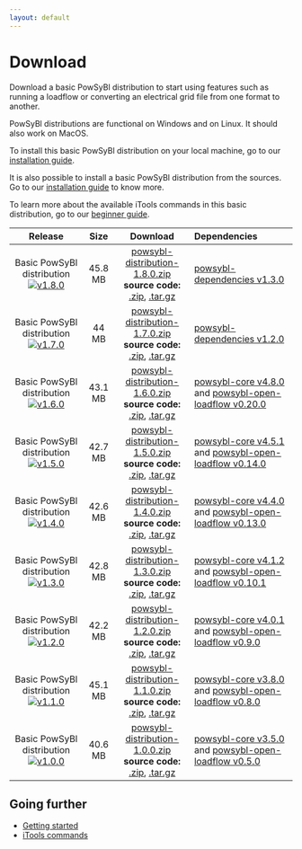 ```yaml
---
layout: default
---
```


# Download

Download a basic PowSyBl distribution to start using features such as running a loadflow or converting an electrical grid file from one format to another.

PowSyBl distributions are functional on Windows and on Linux. It should also work on MacOS.

To install this basic PowSyBl distribution on your local machine, go to our [installation guide](../documentation/user/index.md#installation-from-binaries).

It is also possible to install a basic PowSyBl distribution from the sources. Go to our [installation guide](../documentation/user/index.md#installation-from-sources) to know more.

To learn more about the available iTools commands in this basic distribution, go to our [beginner guide](../documentation/user/index.md#run-1st-itools-command).
 

| Release                                                                                                                                                    |  Size   |                                                                                                                                                                                                           Download                                                                                                                                                                                                           | Dependencies                                                                                                                                                                                 |
|:----------------------------------------------------------------------------------------------------------------------------------------------------------:|:-------:|:----------------------------------------------------------------------------------------------------------------------------------------------------------------------------------------------------------------------------------------------------------------------------------------------------------------------------------------------------------------------------------------------------------------------------:|:---------------------------------------------------------------------------------------------------------------------------------------------------------------------------------------------|
| Basic PowSyBl distribution [![v1.8.0](https://img.shields.io/badge/-v1.8.0-blue.svg)](https://github.com/powsybl/powsybl-distribution/releases/tag/v1.8.0) | 45.8 MB | [<i class="fas fa-download"></i>  powsybl-distribution-1.8.0.zip](https://github.com/powsybl/powsybl-distribution/releases/download/v1.8.0/powsybl-distribution-1.8.0.zip) <br>**source code:** [<i class="fas fa-download"></i> .zip](https://github.com/powsybl/powsybl-distribution/archive/v1.8.0.zip), [<i class="fas fa-download"></i> .tar.gz](https://github.com/powsybl/powsybl-distribution/archive/v1.8.0.tar.gz) | [powsybl-dependencies v1.3.0](https://github.com/powsybl/powsybl-dependencies/releases/tag/v1.3.0)                                                                                           |
| Basic PowSyBl distribution [![v1.7.0](https://img.shields.io/badge/-v1.7.0-blue.svg)](https://github.com/powsybl/powsybl-distribution/releases/tag/v1.7.0) |  44 MB  | [<i class="fas fa-download"></i>  powsybl-distribution-1.7.0.zip](https://github.com/powsybl/powsybl-distribution/releases/download/v1.7.0/powsybl-distribution-1.7.0.zip) <br>**source code:** [<i class="fas fa-download"></i> .zip](https://github.com/powsybl/powsybl-distribution/archive/v1.7.0.zip), [<i class="fas fa-download"></i> .tar.gz](https://github.com/powsybl/powsybl-distribution/archive/v1.7.0.tar.gz) | [powsybl-dependencies v1.2.0](https://github.com/powsybl/powsybl-dependencies/releases/tag/v1.2.0)                                                                                           |
| Basic PowSyBl distribution [![v1.6.0](https://img.shields.io/badge/-v1.6.0-blue.svg)](https://github.com/powsybl/powsybl-distribution/releases/tag/v1.6.0) | 43.1 MB | [<i class="fas fa-download"></i>  powsybl-distribution-1.6.0.zip](https://github.com/powsybl/powsybl-distribution/releases/download/v1.6.0/powsybl-distribution-1.6.0.zip) <br>**source code:** [<i class="fas fa-download"></i> .zip](https://github.com/powsybl/powsybl-distribution/archive/v1.6.0.zip), [<i class="fas fa-download"></i> .tar.gz](https://github.com/powsybl/powsybl-distribution/archive/v1.6.0.tar.gz) | [powsybl-core v4.8.0](https://github.com/powsybl/powsybl-core/releases/tag/v4.8.0) and [powsybl-open-loadflow v0.20.0](https://github.com/powsybl/powsybl-open-loadflow/releases/tag/v0.20.0) |
| Basic PowSyBl distribution [![v1.5.0](https://img.shields.io/badge/-v1.5.0-blue.svg)](https://github.com/powsybl/powsybl-distribution/releases/tag/v1.5.0) | 42.7 MB | [<i class="fas fa-download"></i>  powsybl-distribution-1.5.0.zip](https://github.com/powsybl/powsybl-distribution/releases/download/v1.5.0/powsybl-distribution-1.5.0.zip) <br>**source code:** [<i class="fas fa-download"></i> .zip](https://github.com/powsybl/powsybl-distribution/archive/v1.5.0.zip), [<i class="fas fa-download"></i> .tar.gz](https://github.com/powsybl/powsybl-distribution/archive/v1.5.0.tar.gz) | [powsybl-core v4.5.1](https://github.com/powsybl/powsybl-core/releases/tag/v4.5.1) and [powsybl-open-loadflow v0.14.0](https://github.com/powsybl/powsybl-open-loadflow/releases/tag/v0.14.0) |
| Basic PowSyBl distribution [![v1.4.0](https://img.shields.io/badge/-v1.4.0-blue.svg)](https://github.com/powsybl/powsybl-distribution/releases/tag/v1.4.0) | 42.6 MB | [<i class="fas fa-download"></i>  powsybl-distribution-1.4.0.zip](https://github.com/powsybl/powsybl-distribution/releases/download/v1.4.0/powsybl-distribution-1.4.0.zip) <br>**source code:** [<i class="fas fa-download"></i> .zip](https://github.com/powsybl/powsybl-distribution/archive/v1.4.0.zip), [<i class="fas fa-download"></i> .tar.gz](https://github.com/powsybl/powsybl-distribution/archive/v1.4.0.tar.gz) | [powsybl-core v4.4.0](https://github.com/powsybl/powsybl-core/releases/tag/v4.4.0) and [powsybl-open-loadflow v0.13.0](https://github.com/powsybl/powsybl-open-loadflow/releases/tag/v0.13.0) |
| Basic PowSyBl distribution [![v1.3.0](https://img.shields.io/badge/-v1.3.0-blue.svg)](https://github.com/powsybl/powsybl-distribution/releases/tag/v1.3.0) | 42.8 MB | [<i class="fas fa-download"></i>  powsybl-distribution-1.3.0.zip](https://github.com/powsybl/powsybl-distribution/releases/download/v1.3.0/powsybl-distribution-1.3.0.zip) <br>**source code:** [<i class="fas fa-download"></i> .zip](https://github.com/powsybl/powsybl-distribution/archive/v1.3.0.zip), [<i class="fas fa-download"></i> .tar.gz](https://github.com/powsybl/powsybl-distribution/archive/v1.3.0.tar.gz) | [powsybl-core v4.1.2](https://github.com/powsybl/powsybl-core/releases/tag/v4.1.2) and [powsybl-open-loadflow v0.10.1](https://github.com/powsybl/powsybl-open-loadflow/releases/tag/v0.10.1) |
| Basic PowSyBl distribution [![v1.2.0](https://img.shields.io/badge/-v1.2.0-blue.svg)](https://github.com/powsybl/powsybl-distribution/releases/tag/v1.2.0) | 42.2 MB | [<i class="fas fa-download"></i>  powsybl-distribution-1.2.0.zip](https://github.com/powsybl/powsybl-distribution/releases/download/v1.2.0/powsybl-distribution-1.2.0.zip) <br>**source code:** [<i class="fas fa-download"></i> .zip](https://github.com/powsybl/powsybl-distribution/archive/v1.2.0.zip), [<i class="fas fa-download"></i> .tar.gz](https://github.com/powsybl/powsybl-distribution/archive/v1.2.0.tar.gz) | [powsybl-core v4.0.1](https://github.com/powsybl/powsybl-core/releases/tag/v4.0.1) and [powsybl-open-loadflow v0.9.0](https://github.com/powsybl/powsybl-open-loadflow/releases/tag/v0.9.0)   |
| Basic PowSyBl distribution [![v1.1.0](https://img.shields.io/badge/-v1.1.0-blue.svg)](https://github.com/powsybl/powsybl-distribution/releases/tag/v1.1.0) | 45.1 MB | [<i class="fas fa-download"></i>  powsybl-distribution-1.1.0.zip](https://github.com/powsybl/powsybl-distribution/releases/download/v1.1.0/powsybl-distribution-1.1.0.zip) <br>**source code:** [<i class="fas fa-download"></i> .zip](https://github.com/powsybl/powsybl-distribution/archive/v1.1.0.zip), [<i class="fas fa-download"></i> .tar.gz](https://github.com/powsybl/powsybl-distribution/archive/v1.1.0.tar.gz) | [powsybl-core v3.8.0](https://github.com/powsybl/powsybl-core/releases/tag/v3.8.0) and [powsybl-open-loadflow v0.8.0](https://github.com/powsybl/powsybl-open-loadflow/releases/tag/v0.8.0)   |
| Basic PowSyBl distribution [![v1.0.0](https://img.shields.io/badge/-v1.0.0-blue.svg)](https://github.com/powsybl/powsybl-distribution/releases/tag/v1.0.0) | 40.6 MB | [<i class="fas fa-download"></i>  powsybl-distribution-1.0.0.zip](https://github.com/powsybl/powsybl-distribution/releases/download/v1.0.0/powsybl-distribution-1.0.0.zip) <br>**source code:** [<i class="fas fa-download"></i> .zip](https://github.com/powsybl/powsybl-distribution/archive/v1.0.0.zip), [<i class="fas fa-download"></i> .tar.gz](https://github.com/powsybl/powsybl-distribution/archive/v1.0.0.tar.gz) | [powsybl-core v3.5.0](https://github.com/powsybl/powsybl-core/releases/tag/v3.5.0) and [powsybl-open-loadflow v0.5.0](https://github.com/powsybl/powsybl-open-loadflow/releases/tag/v0.5.0)   |


## Going further
- [Getting started](../documentation/user/index.md)
- [iTools commands](../documentation/user/itools/index.md)
